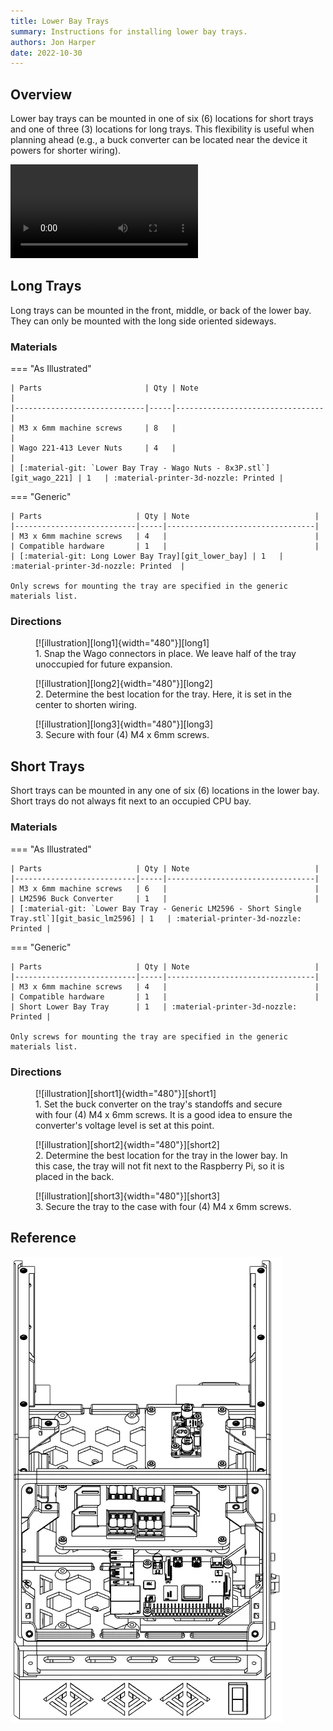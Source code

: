 ```yaml
---
title: Lower Bay Trays
summary: Instructions for installing lower bay trays.
authors: Jon Harper
date: 2022-10-30
---
```


## Overview

Lower bay trays can be mounted in one of six (6) locations for short trays and one of three (3) locations for long trays. This flexibility is useful when planning ahead (e.g., a buck converter can be located near the device it powers for shorter wiring).

<video controls="">
    <source src="{{meta.video_folder}}lower_bay.mp4" type="video/mp4">
</video>

## Long Trays

Long trays can be mounted in the front, middle, or back of the lower bay. They can only be mounted with the long side oriented sideways.

### Materials

=== "As Illustrated"

    | Parts                       | Qty | Note                            |
    |-----------------------------|-----|---------------------------------|
    | M3 x 6mm machine screws     | 8   |                                 |
    | Wago 221-413 Lever Nuts     | 4   |                                 |
    | [:material-git: `Lower Bay Tray - Wago Nuts - 8x3P.stl`][git_wago_221] | 1   | :material-printer-3d-nozzle: Printed |


=== "Generic"

    | Parts                     | Qty | Note                            |
    |---------------------------|-----|---------------------------------|
    | M3 x 6mm machine screws   | 4   |                                 |
    | Compatible hardware       | 1   |                                 |
    | [:material-git: Long Lower Bay Tray][git_lower_bay] | 1   | :material-printer-3d-nozzle: Printed  |

    Only screws for mounting the tray are specified in the generic materials list.

### Directions
                                                            
<figure markdown>
  [![illustration][long1]{width="480"}][long1]
  <figcaption>1. Snap the Wago connectors in place. We leave half of the tray unoccupied for future expansion.</figcaption>
</figure>

<figure markdown>
  [![illustration][long2]{width="480"}][long2]
  <figcaption>2. Determine the best location for the tray. Here, it is set in the center to shorten wiring.</figcaption>
</figure>

<figure markdown>
  [![illustration][long3]{width="480"}][long3]
  <figcaption>3. Secure with four (4) M4 x 6mm screws.</figcaption>
</figure>

## Short Trays

Short trays can be mounted in any one of six (6) locations in the lower bay. Short trays do not always fit next to an occupied CPU bay.

### Materials


=== "As Illustrated"
    
    | Parts                     | Qty | Note                            |
    |---------------------------|-----|---------------------------------|
    | M3 x 6mm machine screws   | 6   |                                 |
    | LM2596 Buck Converter     | 1   |                                 |
    | [:material-git: `Lower Bay Tray - Generic LM2596 - Short Single Tray.stl`][git_basic_lm2596] | 1   | :material-printer-3d-nozzle: Printed |

=== "Generic"

    | Parts                     | Qty | Note                            |
    |---------------------------|-----|---------------------------------|
    | M3 x 6mm machine screws   | 4   |                                 |
    | Compatible hardware       | 1   |                                 |
    | Short Lower Bay Tray      | 1   | :material-printer-3d-nozzle: Printed |

    Only screws for mounting the tray are specified in the generic materials list.

### Directions
                                                            
<figure markdown>
  [![illustration][short1]{width="480"}][short1]
  <figcaption>1. Set the buck converter on the tray's standoffs and secure with four (4) M4 x 6mm screws. It is a good idea to ensure the converter's voltage level is set at this point.</figcaption>
</figure>

<figure markdown>
  [![illustration][short2]{width="480"}][short2]
  <figcaption>2. Determine the best location for the tray in the lower bay. In this case, the tray will not fit next to the Raspberry Pi, so it is placed in the back.</figcaption>
</figure>

<figure markdown>
  [![illustration][short3]{width="480"}][short3]
  <figcaption>3. Secure the tray to the case with four (4) M4 x 6mm screws.</figcaption>
</figure>

## Reference

[![illustration][lower_bay_final]][lower_bay_final]

[long1]: ../img/assembly/trays/lower_bay/long1.webp
[long2]: ../img/assembly/trays/lower_bay/long2.webp
[long3]: ../img/assembly/trays/lower_bay/long3.webp

[short1]: ../img/assembly/trays/lower_bay/short1.webp
[short2]: ../img/assembly/trays/lower_bay/short2.webp
[short3]: ../img/assembly/trays/lower_bay/short3.webp
[lower_bay_final]: ../img/assembly/trays/lower_bay/lower_bay_final.webp